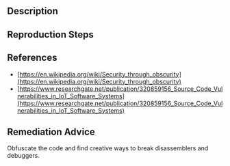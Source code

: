 ## Description


## Reproduction Steps


## References

- [https://en.wikipedia.org/wiki/Security_through_obscurity](https://en.wikipedia.org/wiki/Security_through_obscurity)
- [https://www.researchgate.net/publication/320859156_Source_Code_Vulnerabilities_in_IoT_Software_Systems](https://www.researchgate.net/publication/320859156_Source_Code_Vulnerabilities_in_IoT_Software_Systems)


## Remediation Advice

Obfuscate the code and find creative ways to break disassemblers and debuggers.

